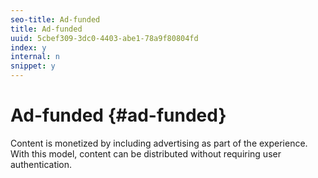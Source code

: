```yaml
---
seo-title: Ad-funded
title: Ad-funded
uuid: 5cbef309-3dc0-4403-abe1-78a9f80804fd
index: y
internal: n
snippet: y
---
```


# Ad-funded {#ad-funded}

Content is monetized by including advertising as part of the experience. With this model, content can be distributed without requiring user authentication. 

